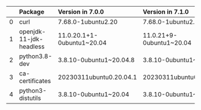 <!-- markdown-link-check-disable -->

|    | Package                 | Version in 7.0.0           | Version in 7.1.0         | Status   |
|---:|:------------------------|:---------------------------|:-------------------------|:---------|
|  0 | curl                    | 7.68.0-1ubuntu2.20         | 7.68.0-1ubuntu2.21       | UPDATED  |
|  1 | openjdk-11-jdk-headless | 11.0.20.1+1-0ubuntu1~20.04 | 11.0.21+9-0ubuntu1~20.04 | UPDATED  |
|  2 | python3.8-dev           | 3.8.10-0ubuntu1~20.04.8    | 3.8.10-0ubuntu1~20.04.9  | UPDATED  |
|  3 | ca-certificates         | 20230311ubuntu0.20.04.1    | 20230311ubuntu0.20.04.1  |          |
|  4 | python3-distutils       | 3.8.10-0ubuntu1~20.04      | 3.8.10-0ubuntu1~20.04    |          |